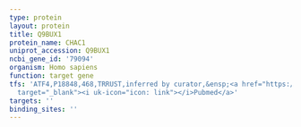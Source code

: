 ```yaml
---
type: protein
layout: protein
title: Q9BUX1
protein_name: CHAC1
uniprot_accession: Q9BUX1
ncbi_gene_id: '79094'
organism: Homo sapiens
function: target gene
tfs: 'ATF4,P18848,468,TRRUST,inferred by curator,&ensp;<a href="https://www.ncbi.nlm.nih.gov/pubmed/?term=21737788%5Buid%5D"
  target="_blank"><i uk-icon="icon: link"></i>Pubmed</a>'
targets: ''
binding_sites: ''
---
```

